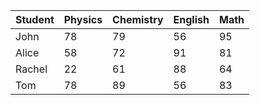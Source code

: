 | Student | Physics | Chemistry | English | Math |
|:--------|:--------|:----------|:--------|:-----|
| John    | 78      | 79        | 56      | 95   |
| Alice   | 58      | 72        | 91      | 81   |
| Rachel  | 22      | 61        | 88      | 64   |
| Tom     | 78      | 89        | 56      | 83   |
